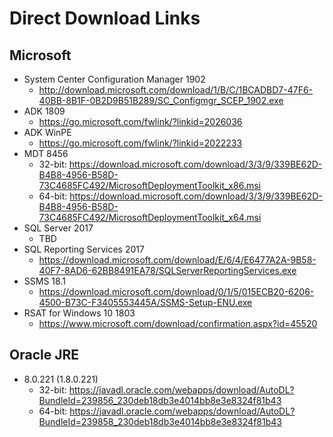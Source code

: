 # Direct Download Links

## Microsoft

* System Center Configuration Manager 1902
  * http://download.microsoft.com/download/1/B/C/1BCADBD7-47F6-40BB-8B1F-0B2D9B51B289/SC_Configmgr_SCEP_1902.exe 
* ADK 1809
  * https://go.microsoft.com/fwlink/?linkid=2026036
* ADK WinPE
  * https://go.microsoft.com/fwlink/?linkid=2022233
* MDT 8456
  * 32-bit: https://download.microsoft.com/download/3/3/9/339BE62D-B4B8-4956-B58D-73C4685FC492/MicrosoftDeploymentToolkit_x86.msi
  * 64-bit: https://download.microsoft.com/download/3/3/9/339BE62D-B4B8-4956-B58D-73C4685FC492/MicrosoftDeploymentToolkit_x64.msi
* SQL Server 2017
  * TBD
* SQL Reporting Services 2017
  * https://download.microsoft.com/download/E/6/4/E6477A2A-9B58-40F7-8AD6-62BB8491EA78/SQLServerReportingServices.exe
* SSMS 18.1
  * https://download.microsoft.com/download/0/1/5/015ECB20-6206-4500-B73C-F3405553445A/SSMS-Setup-ENU.exe
* RSAT for Windows 10 1803
  * https://www.microsoft.com/download/confirmation.aspx?id=45520

## Oracle JRE

* 8.0.221 (1.8.0.221)
  * 32-bit: https://javadl.oracle.com/webapps/download/AutoDL?BundleId=239856_230deb18db3e4014bb8e3e8324f81b43
  * 64-bit: https://javadl.oracle.com/webapps/download/AutoDL?BundleId=239858_230deb18db3e4014bb8e3e8324f81b43
